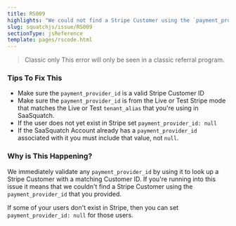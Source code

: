 ```yaml
---
title: RS009
highlights: "We could not find a Stripe Customer using the `payment_provider_id` you provided: {{paymentProviderId}}. `payment_provider_id` must be either a valid Stripe Customer Id, or `null`."
slug: squatchjs/issue/RS009
sectionType: jsReference
template: pages/rscode.html
---
```


> <span class="label">Classic only</span> This error will only be seen in a classic referral program.

### Tips To Fix This

 - Make sure the `payment_provider_id` is a valid Stripe Customer ID
 - Make sure the `payment_provider_id` is from the Live or Test Stripe mode that matches the Live or Test `tenant_alias` that you're using in SaaSquatch.
 - If the user does not yet exist in Stripe set `payment_provider_id: null`
 - If the SaaSquatch Account already has a `payment_provider_id` associated with it you must include that value, not `null`.

### Why is This Happening?

We immediately validate any `payment_provider_id` by using it to look up a Stripe Customer with a matching Customer ID. If you're running into this issue it means that we couldn't find a Stripe Customer using the `payment_provider_id` that you provided. 

If some of your users don't exist in Stripe, then you can set `payment_provider_id: null` for those users.